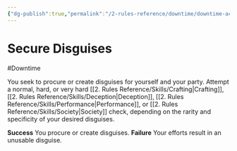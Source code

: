 ```yaml
---
{"dg-publish":true,"permalink":"/2-rules-reference/downtime/downtime-activities/strategize/secure-disguises/","noteIcon":""}
---
```


# Secure Disguises
#Downtime 

You seek to procure or create disguises for yourself and your party. Attempt a normal, hard, or very hard [[2. Rules Reference/Skills/Crafting\|Crafting]], [[2. Rules Reference/Skills/Deception\|Deception]], [[2. Rules Reference/Skills/Performance\|Performance]], or [[2. Rules Reference/Skills/Society\|Society]] check, depending on the rarity and specificity of your desired disguises. 

**Success** You procure or create disguises. 
**Failure** Your efforts result in an unusable disguise.
